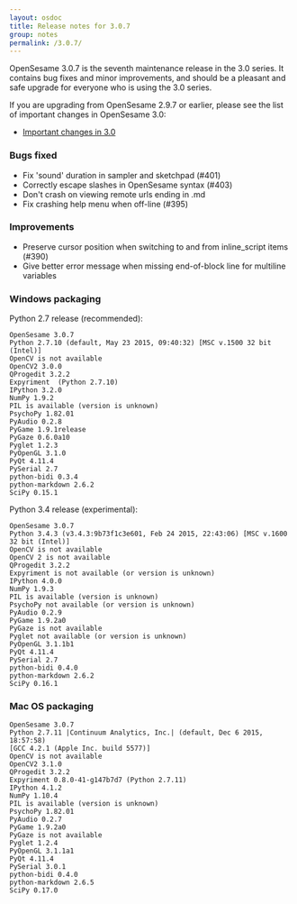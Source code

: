```yaml
---
layout: osdoc
title: Release notes for 3.0.7
group: notes
permalink: /3.0.7/
---
```


OpenSesame 3.0.7 is the seventh maintenance release in the 3.0 series. It contains bug fixes and minor improvements, and should be a pleasant and safe upgrade for everyone who is using the 3.0 series.

If you are upgrading from OpenSesame 2.9.7 or earlier, please see the list of important changes in OpenSesame 3.0:

- [Important changes in 3.0](/miscellaneous/important-changes-3/)

### Bugs fixed

- Fix 'sound' duration in sampler and sketchpad (#401)
- Correctly escape slashes in OpenSesame syntax (#403)
- Don't crash on viewing remote urls ending in .md
- Fix crashing help menu when off-line (#395)

### Improvements

- Preserve cursor position when switching to and from inline_script items (#390)
- Give better error message when missing end-of-block line for multiline variables

### Windows packaging

Python 2.7 release (recommended):

~~~
OpenSesame 3.0.7
Python 2.7.10 (default, May 23 2015, 09:40:32) [MSC v.1500 32 bit (Intel)]
OpenCV is not available
OpenCV2 3.0.0
QProgedit 3.2.2
Expyriment  (Python 2.7.10)
IPython 3.2.0
NumPy 1.9.2
PIL is available (version is unknown)
PsychoPy 1.82.01
PyAudio 0.2.8
PyGame 1.9.1release
PyGaze 0.6.0a10
Pyglet 1.2.3
PyOpenGL 3.1.0
PyQt 4.11.4
PySerial 2.7
python-bidi 0.3.4
python-markdown 2.6.2
SciPy 0.15.1
~~~

Python 3.4 release (experimental):

~~~
OpenSesame 3.0.7
Python 3.4.3 (v3.4.3:9b73f1c3e601, Feb 24 2015, 22:43:06) [MSC v.1600 32 bit (Intel)]
OpenCV is not available
OpenCV 2 is not available
QProgedit 3.2.2
Expyriment is not available (or version is unknown)
IPython 4.0.0
NumPy 1.9.3
PIL is available (version is unknown)
PsychoPy not available (or version is unknown)
PyAudio 0.2.9
PyGame 1.9.2a0
PyGaze is not available
Pyglet not available (or version is unknown)
PyOpenGL 3.1.1b1
PyQt 4.11.4
PySerial 2.7
python-bidi 0.4.0
python-markdown 2.6.2
SciPy 0.16.1
~~~

### Mac OS packaging

~~~
OpenSesame 3.0.7
Python 2.7.11 |Continuum Analytics, Inc.| (default, Dec 6 2015, 18:57:58)
[GCC 4.2.1 (Apple Inc. build 5577)]
OpenCV is not available
OpenCV2 3.1.0
QProgedit 3.2.2
Expyriment 0.8.0-41-g147b7d7 (Python 2.7.11)
IPython 4.1.2
NumPy 1.10.4
PIL is available (version is unknown)
PsychoPy 1.82.01
PyAudio 0.2.7
PyGame 1.9.2a0
PyGaze is not available
Pyglet 1.2.4
PyOpenGL 3.1.1a1
PyQt 4.11.4
PySerial 3.0.1
python-bidi 0.4.0
python-markdown 2.6.5
SciPy 0.17.0
~~~~
